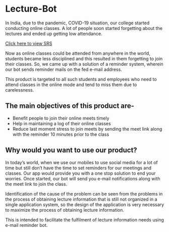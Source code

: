 # Lecture-Bot

In India, due to the pandemic, COVID-19 situation, our college started conducting online classes. A lot of people soon started forgetting about the lectures and ended up getting low attendance.

[Click here to view SRS](./SRS.pdf)

Now as online classes could be attended from anywhere in the world, students became less disciplined and this resulted in them forgetting to join their classes.
So, we came up with a solution of a reminder system, wherein our bot sends reminder mails on the fed e-mail address.

This product is targeted to all such students and employees who need to attend classes in the online mode and tend to miss them due to carelessness.

## The main objectives of this product are-

- Benefit people to join their online meets timely
- Help in maintaining a log of their online classes
- Reduce last moment stress to join meets by sending the meet link along with the reminder 10 minutes prior to the class

## Why would you want to use our product?

In today’s world, when we use our mobiles to use social media for a lot of time but still don’t have the time to set reminders for our meetings and classes. Our app would provide you with a one stop solution to end your worries.
Once started, our bot will send you e-mail notifications along with the meet link to join the class.

Identification of the cause of the problem can be seen from the problems in the process of obtaining lecture information that is still not organized in a single application system, so the design of the application is very necessary to maximize the process of obtaining lecture information.

This is intended to facilitate the fulfilment of lecture information needs using e-mail reminder bot.
